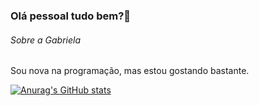 ### Olá pessoal tudo bem?👋
###### Sobre a Gabriela
Sou nova na programação, mas estou gostando bastante.

[![Anurag's GitHub stats](https://github-readme-stats.vercel.app/api?username=gabriela-scsouz&show_icons=true&theme=dark)](https://github.com/anuraghazra/github-readme-stats)


<!--
**gabriela-scsouz/gabriela-scsouz** is a ✨ _special_ ✨ repository because its `README.md` (this file) appears on your GitHub profile.

Here are some ideas to get you started:

- 🔭 I’m currently working on ...
- 🌱 I’m currently learning ...
- 👯 I’m looking to collaborate on ...
- 🤔 I’m looking for help with ...
- 💬 Ask me about ...
- 📫 How to reach me: ...
- 😄 Pronouns: ...
- ⚡ Fun fact: ...
-->
